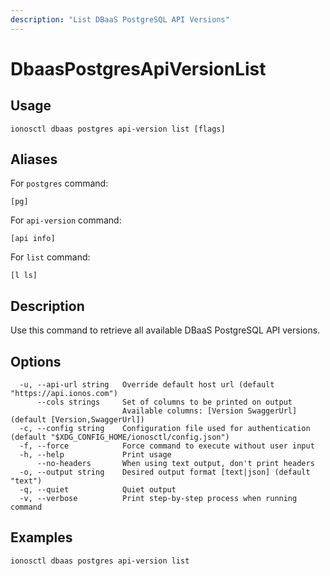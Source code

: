 ```yaml
---
description: "List DBaaS PostgreSQL API Versions"
---
```


# DbaasPostgresApiVersionList

## Usage

```text
ionosctl dbaas postgres api-version list [flags]
```

## Aliases

For `postgres` command:

```text
[pg]
```

For `api-version` command:

```text
[api info]
```

For `list` command:

```text
[l ls]
```

## Description

Use this command to retrieve all available DBaaS PostgreSQL API versions.

## Options

```text
  -u, --api-url string   Override default host url (default "https://api.ionos.com")
      --cols strings     Set of columns to be printed on output 
                         Available columns: [Version SwaggerUrl] (default [Version,SwaggerUrl])
  -c, --config string    Configuration file used for authentication (default "$XDG_CONFIG_HOME/ionosctl/config.json")
  -f, --force            Force command to execute without user input
  -h, --help             Print usage
      --no-headers       When using text output, don't print headers
  -o, --output string    Desired output format [text|json] (default "text")
  -q, --quiet            Quiet output
  -v, --verbose          Print step-by-step process when running command
```

## Examples

```text
ionosctl dbaas postgres api-version list
```


